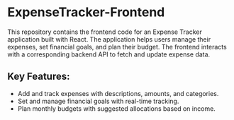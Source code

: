 # ExpenseTracker-Frontend

This repository contains the frontend code for an Expense Tracker application built with React. The application helps users manage their expenses, set financial goals, and plan their budget. The frontend interacts with a corresponding backend API to fetch and update expense data.

## Key Features:

- Add and track expenses with descriptions, amounts, and categories.
- Set and manage financial goals with real-time tracking.
- Plan monthly budgets with suggested allocations based on income.
